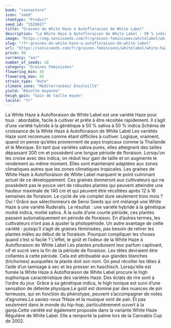 ```yaml
---
book: "cannastore"
icon: "seed"
itemtype: "Product"
seed_id: "1520017"
title: "Graines de White Haze à Autofloraison de White Label"
description: "La White Haze à Autofloraison de White Label : 50 % indica et 50 % sativa. Abordable, prête à être récoltée après trois mois, high hybride."
image: "https://img.sensiseeds.com/fr/graines-feminisees/whitelabel/white-haze-autofloraison-image.png"
slug: "/fr-graines-de-white-haze-a-autofloraison-de-white-label"
url: "https://sensiseeds.com/fr/graines-feminisees/whitelabel/white-haze-autofloraison?a_aid=cannastore"
price: 88
currency: "eur"
number_of_seeds: 10
category: "Graines Féminisées"
flowering_min: 45
flowering_max: 65
strain_type: "Auto"
climate_zone: "Méditerranéen/ Ensoleillé"
yield: "Récolte moyenne"
heigh_gain: "Gain de taille moyen"
locale: "fr"
---
```

La White Haze à Autofloraison de White Label est une variété Haze pour tous : abordable, facile à cultiver et prête à être récoltée rapidement. Il s’agit d’une variété hybride à la génétique à 50 % sativa à 50 % indica.Schéma de croissance de la White Haze à Autofloraison de White Label Les variétés Haze sont reconnues comme étant difficiles à cultiver. Logique, vraiment, quand on pense qu’elles proviennent de pays tropicaux comme la Thaïlande et le Mexique. En tant que variétés sativa pures, elles atteignent des tailles dépassant 300 cm et possèdent une longue période de floraison. Lorsqu’on les croise avec des indica, on réduit leur gain de taille et on augmente le rendement au même moment. Elles sont maintenant adaptées aux zones climatiques autres que les zones climatiques tropicales. Les graines de White Haze à Autofloraison de White Label marquent le point culminant actuel de ce développement. Ces graines donneront aux cultivateurs qui ne possèdent pas le pouce vert de robustes plantes qui peuvent atteindre une hauteur maximale de 140 cm et qui peuvent être récoltées après 12 à 16 semaines de floraison. Le cycle de vie complet dure seulement trois mois ? Oui ! Grâce aux sélectionneurs de Sensi Seeds qui ont mélangé une White Haze à une variété Ruderalis. Le résultat : une variété hybride à la génétique moitié indica, moitié sativa. À la suite d’une courte période, ces plantes passent automatiquement en période de floraison. En d’autres termes, les cultivateurs n’ont pas à ajuster la photopériode. Un autre avantage de cette variété : puisqu’il s’agit de graines féminisées, pas besoin de retirer les plantes mâles au début de la floraison. Pourquoi compliquer les choses quand c’est si facile ? L’effet, le goût et l’odeur de la White Haze à Autofloraison de White Label Les plantes produisent leur parfum captivant, vif et sucré vers la fin de la période de floraison. Les têtes devraient être collantes à cette période. Cela est attribuable aux glandes blanches (trichomes) auxquelles la plante doit son nom. On peut récolter les têtes à l’aide d’un tamisage à sec et les presser en haschisch. Lorsqu’elle est fumée la White Haze à Autofloraison de White Label procure le high euphorique caractéristique des variétés Haze. Des éclats de rire sont à l’ordre du jour. Grâce à sa génétique indica, le high tonique est suivi d’une sensation de détente physique.Le goût est dominé par des nuances de pin terreuses, qui en fonction du phénotype, peuvent s’accompagner de notes d’agrumes.Le saviez-vous ?Haze et la musique vont de pair. Et pas seulement dans le monde du hip-hop, particulièrement ouvert à la ganja.Cette variété est également proposée dans la variante White Haze Régulière de White Label. Elle a remporté la palme lors de la Cannabis Cup de 2002.
